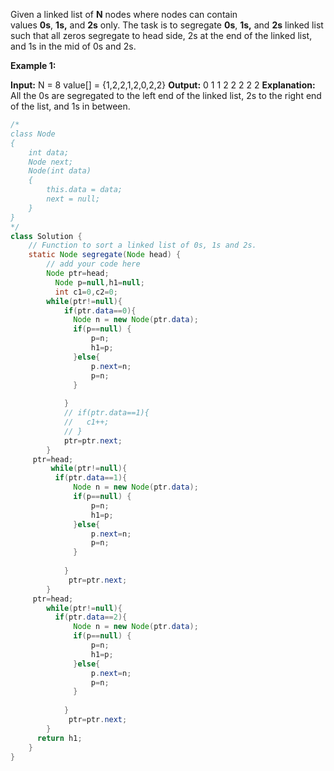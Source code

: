 Given a linked list of **N** nodes where nodes can contain values **0s**, **1s,** and **2s** only. The task is to segregate **0s**, **1s,** and **2s** linked list such that all zeros segregate to head side, 2s at the end of the linked list, and 1s in the mid of 0s and 2s.

**Example 1:**

**Input:**
N = 8
value[] = {1,2,2,1,2,0,2,2}
**Output:** 0 1 1 2 2 2 2 2
**Explanation:** All the 0s are segregated
to the left end of the linked list,
2s to the right end of the list, and
1s in between.

```java
/*
class Node
{
    int data;
    Node next;
    Node(int data)
    {
        this.data = data;
        next = null;
    }
}
*/
class Solution {
    // Function to sort a linked list of 0s, 1s and 2s.
    static Node segregate(Node head) {
        // add your code here
        Node ptr=head;
          Node p=null,h1=null;
          int c1=0,c2=0;
        while(ptr!=null){
            if(ptr.data==0){
              Node n = new Node(ptr.data);
              if(p==null) {
                  p=n;
                  h1=p;
              }else{
                  p.next=n;
                  p=n;
              }
               
            }
            // if(ptr.data==1){
            //   c1++; 
            // }
            ptr=ptr.next;
        }
     ptr=head;
         while(ptr!=null){
          if(ptr.data==1){
              Node n = new Node(ptr.data);
              if(p==null) {
                  p=n;
                  h1=p;
              }else{
                  p.next=n;
                  p=n;
              }
               
            }
             ptr=ptr.next;
        }
     ptr=head;
        while(ptr!=null){
          if(ptr.data==2){
              Node n = new Node(ptr.data);
              if(p==null) {
                  p=n;
                  h1=p;
              }else{
                  p.next=n;
                  p=n;
              }
               
            }
             ptr=ptr.next;
        }
      return h1;
    }
}

```